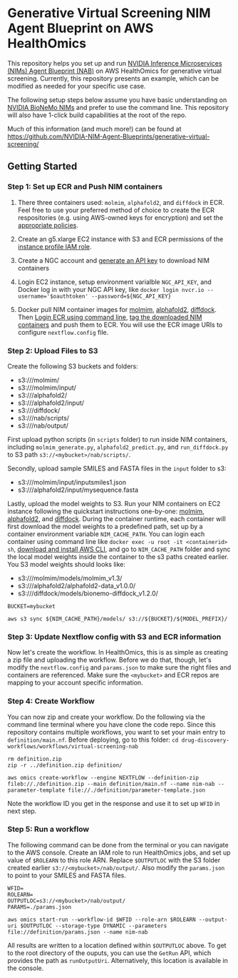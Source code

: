 # Generative Virtual Screening NIM Agent Blueprint on AWS HealthOmics

This repository helps you set up and run [NVIDIA Inference Microservices (NIMs) Agent Blueprint (NAB)](https://github.com/NVIDIA-NIM-Agent-Blueprints/generative-virtual-screening/tree/main) on AWS HealthOmics for generative virtual screening. Currently, this repository presents an example, which can be modified as needed for your specific use case.

The following setup steps below assume you have basic understanding on [NVIDIA BioNeMo NIMs](https://docs.nvidia.com/nim/#bionemo) and prefer to use the command line. This repository will also have 1-click build capabilities at the root of the repo.

Much of this information (and much more!) can be found at https://github.com/NVIDIA-NIM-Agent-Blueprints/generative-virtual-screening/

## Getting Started

### Step 1: Set up ECR and Push NIM containers

1. There three containers used: `molmim`, `alphafold2`, and `diffdock` in ECR. Feel free to use your preferred method of choice to create the ECR respositories (e.g. using AWS-owned keys for encryption) and set the [appropriate policies](https://docs.aws.amazon.com/omics/latest/dev/workflows-ecr.html#permissions-ecr). 

2. Create an g5.xlarge EC2 instance with S3 and ECR permissions of the [instance profile IAM role](https://docs.aws.amazon.com/AWSEC2/latest/UserGuide/iam-roles-for-amazon-ec2.html). 

3. Create a NGC account and [generate an API key](https://org.ngc.nvidia.com/setup/api-key) to download NIM containers

4. Login EC2 instance, setup environment varialble `NGC_API_KEY`, and Docker log in with your NGC API key, like `docker login nvcr.io --username='$oauthtoken' --password=${NGC_API_KEY}`

5. Docker pull NIM container images for [molmim](https://docs.nvidia.com/nim/bionemo/molmim/latest/quickstart-guide.html), [alphafold2](https://docs.nvidia.com/nim/bionemo/alphafold2/latest/quickstart-guide.html), [diffdock](https://docs.nvidia.com/nim/bionemo/diffdock/latest/getting-started.html). Then [Login ECR using command line](https://docs.aws.amazon.com/AmazonECR/latest/userguide/registry_auth.html), [tag the downloaded NIM containers](https://docs.docker.com/reference/cli/docker/image/tag/) and push them to ECR. You will use the ECR image URIs to configure `nextflow.config` file.


### Step 2: Upload Files to S3

Create the following S3 buckets and folders:
* s3://<mybucket>/molmim/
* s3://<mybucket>/molmim/input/
* s3://<mybucket>/alphafold2/
* s3://<mybucket>/alphafold2/input/
* s3://<mybucket>/diffdock/
* s3://<mybucket>/nab/scripts/
* s3://<mybucket>/nab/output/

First upload python scripts (in `scripts` folder) to run inside NIM containers, including `molmim_generate.py`, `alphafold2_predict.py`, and `run_diffdock.py` to S3 path `s3://<mybucket>/nab/scripts/`. 

Secondly, upload sample SMILES and FASTA files in the `input` folder to s3:
* s3://<mybucket>/molmim/input/inputsmiles1.json
* s3://<mybucket>/alphafold2/input/mysequence.fasta

Lastly, upload the model weights to S3. Run your NIM containers on EC2 instance following the quickstart instructions one-by-one: [molmim](https://docs.nvidia.com/nim/bionemo/molmim/latest/quickstart-guide.html), [alphafold2](https://docs.nvidia.com/nim/bionemo/alphafold2/latest/quickstart-guide.html), and [diffdock](https://docs.nvidia.com/nim/bionemo/diffdock/latest/getting-started.html). During the container runtime, each container will first download the model weights to a predefined path, set up by a container environment variable `NIM_CACHE_PATH`. You can login each container using command line like `docker exec -u root -it <containerid> sh`, [download and install AWS CLI](https://docs.aws.amazon.com/cli/latest/userguide/getting-started-install.html), and go to `NIM_CACHE_PATH` folder and sync the local model weights inside the container to the s3 paths created earlier. You S3 model weights should looks like:
* s3://<mybucket>/molmim/models/molmim_v1.3/
* s3://<mybucket>/alphafold2/alphafold2-data_v1.0.0/
* s3://<mybucket>/diffdock/models/bionemo-diffdock_v1.2.0/

```
BUCKET=mybucket

aws s3 sync ${NIM_CACHE_PATH}/models/ s3://${BUCKET}/${MODEL_PREFIX}/
```

### Step 3: Update Nextflow config with S3 and ECR information

Now let's create the workflow. In HealthOmics, this is as simple as creating a zip file and uploading the workflow. Before we do that, though, let's modify the `nextflow.config` and `params.json` to make sure the right files and containers are referenced. Make sure the `<mybucket>` and ECR repos are mapping to your account specific information.


### Step 4: Create Workflow

You can now zip and create your workflow. Do the following via the command line terminal where you have clone the code repo. Since this repository contains multiple workflows, you want to set your main entry to `definition/main.nf`. Before deploying, go to this folder: `cd drug-discovery-workflows/workflows/virtual-screening-nab`

```
rm definition.zip
zip -r ../definition.zip definition/

aws omics create-workflow --engine NEXTFLOW --definition-zip fileb://./definition.zip --main definition/main.nf --name nim-nab --parameter-template file://./definition/parameter-template.json
```

Note the workflow ID you get in the response and use it to set up `WFID` in next step.

### Step 5: Run a workflow
The following command can be done from the terminal or you can navigate to the AWS console. 
Create an IAM role to run HealthOmics jobs, and set up value of `$ROLEARN` to this role ARN. Replace `$OUTPUTLOC` with the S3 folder created earlier `s3://<mybucket>/nab/output/`. Also modify the `params.json` to point to your SMILES and FASTA files.

```
WFID=
ROLEARN=
OUTPUTLOC=s3://<mybucket>/nab/output/
PARAMS=./params.json

aws omics start-run --workflow-id $WFID --role-arn $ROLEARN --output-uri $OUTPUTLOC --storage-type DYNAMIC --parameters file://definition/params.json --name nim-nab
```

All results are written to a location defined within `$OUTPUTLOC` above. To get to the root directory of the ouputs, you can use the `GetRun` API, which provides the path as `runOutputUri`. Alternatively, this location is available in the console.


